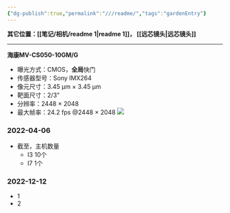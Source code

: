 ```yaml
---
{"dg-publish":true,"permalink":"///readme/","tags":"gardenEntry"}
---
```


**其它位置：[[笔记/相机/readme 1\|readme 1]]，    [[远芯镜头\|远芯镜头]]**

---

**海康MV-CS050-10GM/G**
+ 曝光方式：CMOS，**全局**快门
+ 传感器型号：Sony IMX264
+ 像元尺寸：3.45 µm × 3.45 µm
+ 靶面尺寸：2/3”
+ 分辨率：2448 × 2048
+ 最大帧率：24.2 fps @2448 × 2048
![](https://img.jisicn.ml/img/CS050-10.png)

### 2022-04-06
- 截至，主机数量
	- I3 10个
	- I7 1个

### 2022-12-12

- 1
- 2
